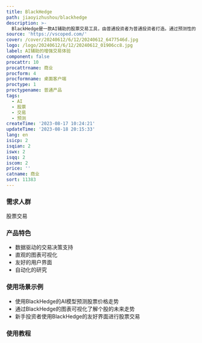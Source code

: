 ```yaml
---
title: BlackHedge
path: jiaoyizhushou/blackhedge
description: >-
  BlackHedge是一款AI辅助的股票交易工具，由普通投资者为普通投资者打造。通过预测性的AI模型，提供数据驱动的交易决策支持；通过直观的图表可视化，帮助用户了解个股、ETF、ADRs等的未来价格走势；通过友好的用户界面，降低新手投资者对股市交易的复杂性的恐惧感；通过自动化的研究，节省用户在股票分析上的时间。BlackHedge使用先进的人工智能技术来预测股市趋势，旨在为用户提供管理投资组合的技术，并提供超过市场平均水平的回报。
source: 'https://vscoped.com/'
cover: /cover/20240612/6/12/20240612_6477546d.jpg
logo: /logo/20240612/6/12/20240612_01906cc8.jpg
label: AI辅助的增强交易体验
component: false
procattr: 10
procattrname: 商业
procform: 4
procformname: 桌面客户端
proctype: 1
proctypename: 普通产品
tags:
  - AI
  - 股票
  - 交易
  - 预测
createTime: '2023-08-17 10:24:21'
updateTime: '2023-08-18 20:15:33'
lang: en
isicp: 2
isqian: 2
iswx: 2
isqq: 2
iscom: 2
price: ''
catname: 商业
sort: 11383
---
```




### 需求人群
股票交易

### 产品特色
- 数据驱动的交易决策支持
- 直观的图表可视化
- 友好的用户界面
- 自动化的研究

### 使用场景示例
- 使用BlackHedge的AI模型预测股票价格走势
- 通过BlackHedge的图表可视化了解个股的未来走势
- 新手投资者使用BlackHedge的友好界面进行股票交易

### 使用教程


  
